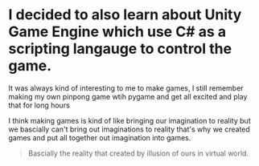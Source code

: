 # I decided to also learn about Unity Game Engine which use C# as a scripting langauge to control the game.

It was always kind of interesting to me to make games, I still remember making my own pinpong game wtih pygame and get all excited and play that for long hours

I think making games is kind of like bringing our imagination to reality but we bascially can't bring out imaginations to reality that's why
we created games and put all together out imagination into games.

> Bascially the reality that created by illusion of ours in virtual world. 
